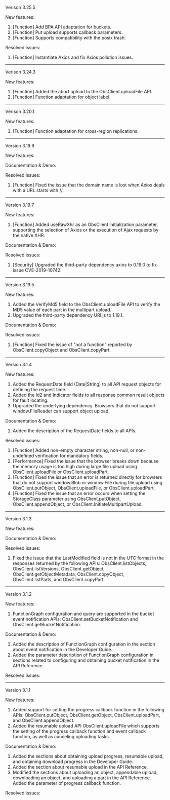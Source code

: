 Verison 3.25.5

New features:

1. [Function]  Add BPA API adaptation for buckets.
2. [Function]  Put upload supports callback parameters.
3. [Function]  Supports compatibility with the posix trash. 

Resolved issues:
1. [Function] Instantiate Axios and fix Axios pollution issues.

-----------------------------------------------------------------------------------

Verison 3.24.3

New features:

1. [Function]  Added the abort upload to the ObsClient.uploadFile API.
2. [Function]  Function adaptation for object label.

-----------------------------------------------------------------------------------
Verison 3.20.1

New features:

1. [Function]  Function adaptation for cross-region replications.

-----------------------------------------------------------------------------------

Version 3.19.9

New features:

Documentation & Demo:

Resolved issues:
1. [Function] Fixed the issue that the domain name is lost when Axios deals with a URL starts with //.

-----------------------------------------------------------------------------------

Version 3.19.7

New features:
1. [Function] Added useRawXhr as an ObsClient initialization parameter, supporting the selection of Axios or the execution of Ajax requests by the native XHR.

Documentation & Demo:

Resolved issues:
1. [Security] Upgraded the third-party dependency axios to 0.19.0 to fix issue CVE-2019-10742.

-----------------------------------------------------------------------------------

Version 3.19.5

New features:
1. Added the VerifyMd5 field to the ObsClient.uploadFile API to verify the MD5 value of each part in the multipart upload.
2. Upgraded the third-party dependency URI.js to 1.19.1.

Documentation & Demo:

Resolved issues:
1. [Function] Fixed the issue of "not a function" reported by ObsClient.copyObject and ObsClient.copyPart.

-----------------------------------------------------------------------------------

Version 3.1.4

New features:
1. Added the RequestDate field (Date|String) to all API request objects for defining the request time.
2. Added the Id2 and Indicator fields to all response common result objects for fault locating.
3. Upgraded the underlying dependency. Browsers that do not support window.FileReader can support object upload.

Documentation & Demo:
1. Added the description of the RequestDate fields to all APIs.

Resolved issues:

1. [Function] Added non-empty character string, non-null, or non-undefined verification for mandatory fields.
2. [Performance] Fixed the issue that the browser breaks down because the memory usage is too high during large file upload using ObsClient.uploadFile or ObsClient.uploadPart.
3. [Function] Fixed the issue that an error is returned directly for browsers that do not support window.Blob or window.File during file upload using ObsClient.putObject, ObsClient.uploadFile, or ObsClient.uploadPart.
4. [Function] Fixed the issue that an error occurs when setting the StorageClass parameter using ObsClient.putObject, ObsClient.appendObject, or ObsClient.InitiateMultipartUpload.

-----------------------------------------------------------------------------------

Version 3.1.3

New features:

Documentation & Demo:

Resolved issues:
1. Fixed the issue that the LastModified field is not in the UTC format in the responses returned by the following APIs: ObsClient.listObjects, ObsClient.listVersions, ObsClient.getObject, ObsClient.getObjectMetadata, ObsClient.copyObject, ObsClient.listParts, and ObsClient.copyPart.

-----------------------------------------------------------------------------------

Version 3.1.2

New features:
1. FunctionGraph configuration and query are supported in the bucket event notification APIs: ObsClient.setBucketNotification and ObsClient.getBucketNotification.

Documentation & Demo:
1. Added the description of FunctionGraph configuration in the section about event notification in the Developer Guide.
2. Added the parameter description of FunctionGraph configuration in sections related to configuring and obtaining bucket notification in the API Reference.

Resolved issues:

--------------------------------------------------------------

Version 3.1.1

New features:
1. Added support for setting the progress callback function in the following APIs: ObsClient.putObject, ObsClient.getObject, ObsClient.uploadPart, and ObsClient.appendObject.
2. Added the resumable upload API ObsClient.uploadFile which supports the setting of the progress callback function and event callback function, as well as canceling uploading tasks.
	
Documentation & Demo:
1. Added the sections about obtaining upload progress, resumable upload, and obtaining download progress in the Developer Guide.
2. Added the section about resumable upload in the API Reference.
3. Modified the sections about uploading an object, appendable upload, downloading an object, and uploading a part in the API Reference. Added the parameter of progress callback function.

Resolved issues:
